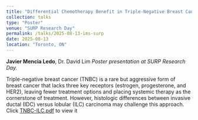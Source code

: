 ```yaml
---
title: "Differential Chemotherapy Benefit in Triple-Negative Breast Cancer: Invasive Lobular vs. Ductal Carcinoma"
collection: talks
type: "Poster"
venue: "SURP Research Day"
permalink: /talks/2025-08-13-ims-surp
date: 2025-08-13
location: "Toronto, ON"
---
```


**Javier Mencia Ledo**, Dr. David Lim
*Poster presentation at SURP Research Day.*  



Triple-negative breast cancer (TNBC) is a rare but aggressive form of breast cancer that lacks three key receptors (estrogen, progesterone, and HER2), leaving fewer treatment options and placing systemic therapy as the cornerstone of treatment. However, histologic differences between invasive ductal (IDC) versus lobular (ILC) carcinoma may challenge this approach. 
Click [TNBC-ILC.pdf](https://javmencia.github.io/files/Javier_MenciaLedo_Poster.pptx) to view it

